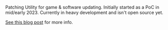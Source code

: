 Patching Utility for game & software updating. Initially started as a PoC in mid/early 2023. Currently in heavy development and isn't open source yet.

[See this blog post](/blog/adastral-pt1) for more info.